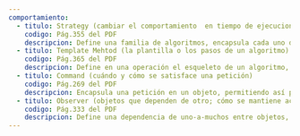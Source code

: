 ```yaml
---
comportamiento:
  - titulo: Strategy (cambiar el comportamiento  en tiempo de ejecucion)
    codigo: Pág.355 del PDF
    descripcion: Define una familia de algoritmos, encapsula cada uno de ellos y los hace intercambiables. Permite que un algoritmo varie independientemente de los clientes que lo usan.
  - titulo: Template Mehtod (la plantilla o los pasos de un algoritmo)
    codigo: Pág.365 del PDF
    descripcion: Define en una operación el esqueleto de un algoritmo, delegando en las subclases algunos de sus pasos. Permite que las subclases redefinan ciertos pasos de un algoritmo sin cambiar su estructura
  - titulo: Command (cuándo y cómo se satisface una petición)
    codigo: Pág.269 del PDF
    descripcion: Encapsula una petición en un objeto, permitiendo así parametrizar a los clientes con diferentes peticiones, hacer cola o llevar un registro de las peticiones, y poder deshacer las operaciones.
  - titulo: Observer (objetos que dependen de otro; cómo se mantiene actualizado el objeto dependiente)
    codigo: Pág.333 del PDF
    descripcion: Define una dependencia de uno-a-muchos entre objetos, de forma que cuando un objeto cambie de estado se notifique y se actualicen automáticamente todos los objetos que dependen de él.
---
```

